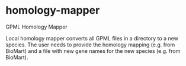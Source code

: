 # homology-mapper
GPML Homology Mapper

Local homology mapper converts all GPML files in a directory to a new species. The user needs to provide the homology mapping (e.g. from BioMart) and a file with new gene names for the new species (e.g. from BioMart).

